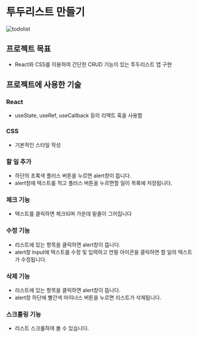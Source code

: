 # 투두리스트 만들기
![todolist](https://user-images.githubusercontent.com/102123710/191109397-d92b3233-786b-4673-9f26-266c2fa0489a.GIF)



## 프로젝트 목표
* React와 CSS를 이용하여 간단한 CRUD 기능이 있는 투두리스트 앱 구현

## 프로젝트에 사용한 기술
### React
* useState, useRef, useCallback 등의 리액트 훅을 사용함

### CSS
* 기본적인 스타일 작성


### 할 일 추가
* 하단의 초록색 플러스 버튼을 누르면 alert창이 뜹니다.
* alert창에 텍스트를 적고 플러스 버튼을 누르면할 일이 목록에 저장됩니다. 

### 체크 기능
* 텍스트를 클릭하면 체크되며 가운데 밑줄이 그어집니다

### 수정 기능
* 리스트에 있는 항목을 클릭하면 alert창이 뜹니다.
* alert창 Input에 텍스트를 수정 및 입력하고 연필 아이콘을 클릭하면 할 일의 텍스트가 수정됩니다.

### 삭제 기능
* 리스트에 있는 항목을 클릭하면 alert창이 뜹니다.
* alert창 하단에 빨간색 마이너스 버튼을 누르면 리스트가 삭제됩니다. 

### 스크롤링 기능
* 리스트  스크롤하여 볼 수 있습니다.


